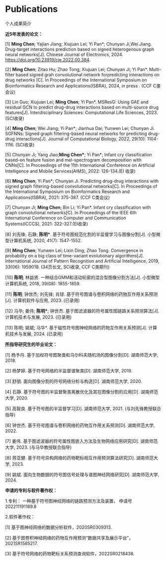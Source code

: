 
# Publications
个人成果简介

**近5年发表的论文：**

[1] **Ming Chen**; Yajian Jiang; Xiujuan Lei; Yi Pan*; Chunyan Ji,Wei Jiang. Drug-target interactions prediction based on signed heterogenous graph neural networks[J]. Chinese Journal of Electronics, 2024. https://doi.org/10.23919/cje.2022.00.384.

[2] **Ming Chen**; Zitao Hu; Zhao Tong; Xiujuan Lei; Chunyan Ji; Yi Pan*. Multi-filter based signed grah convolutional network forpredicting interactions on drug networks [C]. In Proceedings of the International Symposium on Bioinformatics Research and Applications(ISBRA), 2024, in press . (CCF C类会议)

[3] Lin Guo; Xiujuan Lei; **Ming Chen**; Yi Pan*. MSResG: Using GAE and residual GCN to predict drug-drug interactions based on multi-source drug features[J]. Interdisciplinary Sciences: Computational Life Sciences, 2023. (SCI收录)

[4] **Ming Chen**; Wei Jiang; Yi Pan*; Jianhua Dai; Yunwen Lei; Chunyan Ji. SGFNNs: Signed graph filtering-based neural networks for predicting drug-drug interactions[J]. Journal of Computational Biology, 2022, 29(10): 1104-1116. (SCI收录)

[5] Chunyan Ji; Yang Jiao;__Ming Chen*__; Yi Pan*; Infant cry classification based-on feature fusion and mel-spectrogram decomposition with CNNs[C]. In Proceedings of the 11th International Conference on Artificial Intelligence and Mobile Services(AIMS), 2022: 126-134.(EI 收录)

[6] __Ming Chen__; Yi Pan*; Chunyan Ji. Predicting drug-drug interactions with signed graph filtering-based convolutional networks[C]. In Proceedings of the International Symposium on Bioinformatics Research and Applications(ISBRA), 2021: 375-387. (CCF C类会议)

[7] Chunyan Ji; __Ming Chen__; Bin Li; Yi Pan*. Infant cry classification with graph convolutional networks[C]. In Proceedings of the IEEE 6th International Conference on Computer and Communication Systems(ICCCS), 2021: 322-327.(EI收录)

[8] 刘先锋; 石静; __陈明*__. 基于符号图规范化割的半监督学习与图像分割[J]. 小型微型计算机系统, 2020, 41(7): 1547-1552.

[9] __Ming Chen__; Yunwen Lei; Lixin Ding; Zhao Tong. Convergence in probability on a big class of time-variant evolutionary algorithms[J]. International Journal of Pattern Recognition and Artificial Intelligence, 2019, 33(06): 1959018. (34页长文, SCI收录, CCF C类期刊)

[10] __陈明__; 林益贤. 一种结合GMM和活动轮廓的混合型图像分割方法[J]. 小型微型计算机系统, 2018, 39(08): 1855-1859.

[11] __陈明__; 钟世杰; 刘先锋; 肖球. 基于符号图谱与卷积网络的药物互作用关系预测[J]. 计算机软件与应用, 2023. (已录用)

[12] 马华; 姜伟; __陈明*__; 钟世杰. 基于图滤波器的符号属性图链路关系预测算法[J]. 计算机技术与发展, 2023. (已录用)

[13] 陈明; 姚斌; 马华*. 基于磁性符号图神经网络的药物互作用关系预测[J]. 计算机技术与发展, 2024. (已录用)

__所指导研究生的毕业论文：__

[1] 杨予丹. 基于加权符号图聚类和马尔科夫随机场的图像分割[D]. 湖南师范大学, 2018.

[2] 杨梦婷. 基于符号网络的半监督谱聚类[D]. 湖南师范大学, 2019.

[3] 舒朋. 面向图像分割的符号网络分析与构造[D]. 湖南师范大学, 2020.

[4] 石静. 基于符号图的半监督聚类离散优化及其在图像分割的应用[D]. 湖南师范大学, 2020.

[5] 高智良. 基于符号图的半监督学习[D]. 湖南师范大学, 2021. (与刘先锋教授联合指导)

[6] 钟世杰. 基于符号图谱与卷积网络的药物互作用关系预测[D]. 湖南师范大学, 2022.

[7] 姜伟. 基于图滤波器的符号属性图嵌入方法及生物网络应用研究[D]. 湖南师范大学, 2023. (与马华教授联合指导)

[8] 蒋亚健. 基于符号异构网络的药物靶标相互作用预测算法研究[D]. 湖南师范大学, 2023.

[9] 姚斌. 面向生物数据的符号图信号处理与谱图神经网络研究[D]. 湖南师范大学, 2024.


__申请的专利与软件著作权：__

1.专利：
一种基于符号图神经网络的链路预测方法及装置， 申请号202211191189.8

2.软件著作权：

[1] 基于图神经网络的数据分析软件，2020SR0309313.

[2] 基于图卷积神经网络的药物互作用预测“数据共享及展示平台”，2021SR1585217.

[3] 基于符号网络的药物靶标关系预测查询软件，2022SR0218438.


